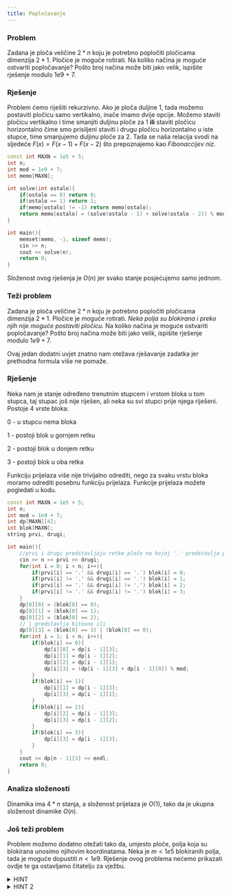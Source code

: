 ```yaml
---
title: Popločavanje
---
```


### Problem

Zadana je ploča veličine $2 * n$ koju je potrebno popločiti pločicama dimenzija $2 * 1$. Pločice je moguće rotirati. Na koliko načina je moguće ostvariti popločavanje? Pošto broj načina može biti jako velik, ispišite rješenje modulo 1e9 + 7.

### Rješenje

Problem ćemo riješiti rekurzivno. Ako je ploča duljine $1$, tada možemo postaviti pločicu samo vertikalno, inače imamo dvije opcije. Možemo staviti pločicu vertikalno i time smanjiti duljinu ploče za $1$ **ili** staviti pločicu horizontalno čime smo prisiljeni staviti i drugu pločicu horizontalno u iste stupce, time smanjujemo duljinu ploče za $2$. Tada se naša relacija svodi na sljedeće $F(x) = F(x - 1) + F(x - 2)$ što prepoznajemo kao *Fibonaccijev niz*.

```cpp
const int MAXN = 1e5 + 5;
int n;
int mod = 1e9 + 7;
int memo[MAXN];

int solve(int ostalo){
    if(ostalo == 0) return 0;
    if(ostalo == 1) return 1;
    if(memo[ostalo] != -1) return memo[ostalo];
    return memo[ostalo] = (solve(ostalo - 1) + solve(ostalo - 2)) % mod;
}

int main(){
    memset(memo, -1, sizeof memo);
    cin >> n;
    cout << solve(n);
    return 0;
}
```
Složenost ovog rješenja je $O(n)$ jer svako stanje posjećujemo samo jednom.

### Teži problem

Zadana je ploča veličine $2 * n$ koju je potrebno popločiti pločicama dimenzija $2 * 1$. Pločice je moguće rotirati. *Neka polja su blokirana i preko njih nije moguće postaviti pločicu.* Na koliko načina je moguće ostvariti popločavanje? Pošto broj načina može biti jako velik, ispišite rješenje modulo $1e9 + 7$.

Ovaj jedan dodatni uvjet znatno nam otežava rješavanje zadatka jer prethodna formula više ne pomaže.

### Rješenje

Neka nam je stanje određeno trenutnim stupcem i vrstom bloka u tom stupca, taj stupac još nije riješen, ali neka su svi stupci prije njega riješeni. Postoje 4 vrste bloka:


    
0 - u stupcu nema bloka

    
1 - postoji blok u gornjem retku

    
2 - postoji blok u donjem retku

    
3 - postoji blok u oba retka




Funkciju prijelaza više nije trivijalno odrediti, nego za svaku vrstu bloka moramo odrediti posebnu funkciju prijelaza. Funkcije prijelaza možete pogledati u kodu.

```cpp
const int MAXN = 1e5 + 5;
int n;
int mod = 1e9 + 7;
int dp[MAXN][4];
int blok[MAXN];
string prvi, drugi;

int main(){
    //prvi i drugi predstavljaju retke ploče na kojoj '.' predstavlja prazno, a 'X' blokirano polje
    cin >> n >> prvi >> drugi;
    for(int i = 0; i < n; i++){
    	if(prvi[i] == '.' && drugi[i] == '.') blok[i] = 0;
        if(prvi[i] != '.' && drugi[i] == '.') blok[i] = 1;
        if(prvi[i] == '.' && drugi[i] != '.') blok[i] = 2;
        if(prvi[i] != '.' && drugi[i] != '.') blok[i] = 3;
    }
    dp[0][0] = (blok[0] == 0);
    dp[0][1] = (blok[0] == 1);
    dp[0][2] = (blok[0] == 2);
    // | predstavlja bitovno ili
    dp[0][3] = (blok[0] == 3) | (blok[0] == 0);
    for(int i = 1; i < n; i++){
        if(blok[i] == 0){
            dp[i][0] = dp[i - 1][3];
            dp[i][1] = dp[i - 1][2];
            dp[i][2] = dp[i - 1][1];
            dp[i][3] = (dp[i - 1][3] + dp[i - 1][0]) % mod;
        }
        if(blok[i] == 1){
            dp[i][1] = dp[i - 1][3];
            dp[i][3] = dp[i - 1][1];
        }
        if(blok[i] == 2){
            dp[i][2] = dp[i - 1][3];
            dp[i][3] = dp[i - 1][2];
        }
        if(blok[i] == 3){
            dp[i][3] = dp[i - 1][3];
        }
    }
    cout << dp[n - 1][3] << endl;
    return 0;
}

```

### Analiza složenosti

Dinamika ima $4 * n$ stanja, a složenost prijelaza je $O(1)$, tako da je ukupna složenost dinamike $O(n)$.

### Još teži problem

Problem možemo dodatno otežati tako da, umjesto ploče, polja koja su blokirana unosimo njihovim koordinatama. Neka je $m < 1e5$ blokiranih polja, tada je moguće dopustiti $n < 1e9$. Rješenje ovog problema nećemo prikazati ovdje te ga ostavljamo čitatelju za vježbu.

<details>
    <summary>HINT</summary>
    <p>
    Blokove je potrebno sortirati po <i>x</i> koordinati te ih potom upariti. Ako se blokovi u paru nalaze u istom stupcu onda taj stupac dijeli problem na dva manja problema(lijevo i desno od stupca). Inače je riješenje između dva bloka u paru determinirano ili ne postoji pa je konačno rješenje 0.
    </p>
</details>
<details>
    <summary>HINT 2</summary>
    <p>
    Zadatak se svodi na određivanje rješenja za velik broj ne blokiranih ploča, a konačno rješenje je umnožak svih rješenja. Pošto znamo odrediti rješenje jedne ploče pomoću <i>Fibonaccijevog niza</i>, a element Fibonaccijevog niza je moguće izračunati u složenosti <i>O(log n)</i> tada je i ukupno rješenje složenosti <i>O(m * log(n))</i> jer ćemo imati maksimalno <i>m / 2 + 1</i> manju ploču.
    </p>
</details>